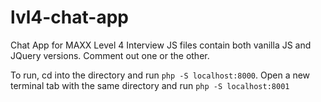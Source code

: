 # lvl4-chat-app
Chat App for MAXX Level 4 Interview
JS files contain both vanilla JS and JQuery versions.  Comment out one or the other.

To run, cd into the directory and run `php -S localhost:8000`.  Open a new terminal tab with the same directory and run  `php -S localhost:8001`
